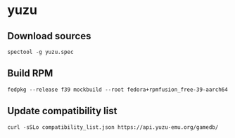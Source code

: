 # yuzu

## Download sources

    spectool -g yuzu.spec

## Build RPM

    fedpkg --release f39 mockbuild --root fedora+rpmfusion_free-39-aarch64

## Update compatibility list

    curl -sSLo compatibility_list.json https://api.yuzu-emu.org/gamedb/
